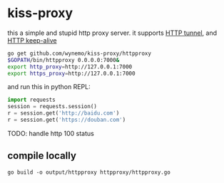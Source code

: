 # kiss-proxy
this a simple and stupid http proxy server.
it supports [HTTP tunnel](https://en.wikipedia.org/wiki/HTTP_tunnel), and [HTTP keep-alive](https://en.wikipedia.org/wiki/HTTP_tunnel)


```bash
go get github.com/wynemo/kiss-proxy/httpproxy
$GOPATH/bin/httpproxy 0.0.0.0:7000&
export http_proxy=http://127.0.0.1:7000
export https_proxy=http://127.0.0.1:7000
```

and run this in python REPL:

```python
import requests
session = requests.session()
r = session.get('http://baidu.com')
r = session.get('https://douban.com')
```


TODO: handle http 100 status


## compile locally

`go build -o output/httpproxy httpproxy/httpproxy.go`
